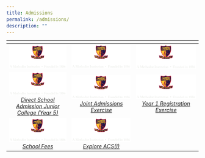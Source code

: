 ```yaml
---
title: Admissions
permalink: /admissions/
description: ""
---
```

<table>
<thead>
  <tr>
    <th style="width:273px"></th>
    <th style="width:273px"></th>
    <th style="width:273px"></th>
  </tr>
</thead>
<tbody>
  <tr>
    <td style ="text-align:center"><a href=""> <img src="/images/logo-high-res-colour-01-copy-e1424065325994.png" style="width:273px"> <i></i></a></td>
    <td style ="text-align:center"><a href=""> <img src="/images/logo-high-res-colour-01-copy-e1424065325994.png" style="width:273px"> <i></i></a></td>
    <td style ="text-align:center"><a href=""> <img src="/images/logo-high-res-colour-01-copy-e1424065325994.png" style="width:273px"> <i></i></a></td>
  </tr>
  <tr>
    <td style ="text-align:center"><a href="/admissions/dsa-year-5/"> <img src="/images/logo-high-res-colour-01-copy-e1424065325994.png" style="width:273px"> <i>Direct School Admission Junior College (Year 5)</i></a></td>
    <td style ="text-align:center"><a href="/admissions/joint-admissions-exercise/"> <img src="/images/logo-high-res-colour-01-copy-e1424065325994.png" style="width:273px"> <i>Joint Admissions Exercise</i></a></td>
    <td style ="text-align:center"><a href="/admissions/s1-posting-exercise/"> <img src="/images/logo-high-res-colour-01-copy-e1424065325994.png" style="width:273px"> <i>Year 1 Registration Exercise
</i></a></td>
  </tr>
  <tr>
    <td style ="text-align:center"><a href="/about-acs-independent/fee/"> <img src="/images/logo-high-res-colour-01-copy-e1424065325994.png" style="width:273px"> <i>School Fees</i></a></td>
    <td style ="text-align:center"><a href="/admissions/explore-acsi/"> <img src="/images/logo-high-res-colour-01-copy-e1424065325994.png" style="width:273px"> <i>Explore ACS(I)</i></a></td>
    <td style ="text-align:center"></td>
  </tr>
</tbody>
</table>